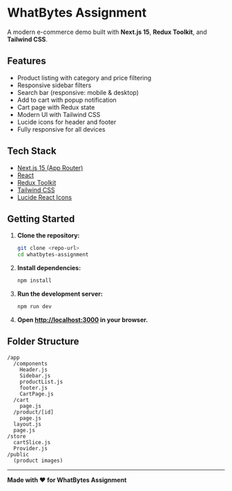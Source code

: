 # WhatBytes Assignment

A modern e-commerce demo built with **Next.js 15**, **Redux Toolkit**, and **Tailwind CSS**.

## Features

- Product listing with category and price filtering
- Responsive sidebar filters
- Search bar (responsive: mobile & desktop)
- Add to cart with popup notification
- Cart page with Redux state
- Modern UI with Tailwind CSS
- Lucide icons for header and footer
- Fully responsive for all devices

## Tech Stack

- [Next.js 15 (App Router)](https://nextjs.org/)
- [React](https://react.dev/)
- [Redux Toolkit](https://redux-toolkit.js.org/)
- [Tailwind CSS](https://tailwindcss.com/)
- [Lucide React Icons](https://lucide.dev/icons/)

## Getting Started

1. **Clone the repository:**
   ```sh
   git clone <repo-url>
   cd whatbytes-assignment
   ```

2. **Install dependencies:**
   ```sh
   npm install
   ```

3. **Run the development server:**
   ```sh
   npm run dev
   ```

4. **Open [http://localhost:3000](http://localhost:3000) in your browser.**

## Folder Structure

```
/app
  /components
    Header.js
    Sidebar.js
    productList.js
    footer.js
    CartPage.js
  /cart
    page.js
  /product/[id]
    page.js
  layout.js
  page.js
/store
  cartSlice.js
  Provider.js
/public
  (product images)
```


---

**Made with ❤️ for WhatBytes Assignment**
